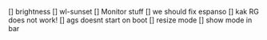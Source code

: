 [] brightness
[] wl-sunset
[] Monitor stuff
[] we should fix espanso
[] kak RG does not work!
[] ags doesnt start on boot
[] resize mode
[] show mode in bar
